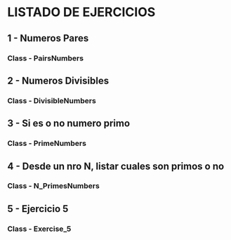 # LISTADO DE EJERCICIOS 

## 1 - Numeros Pares 
### Class - PairsNumbers

## 2 - Numeros Divisibles
### Class - DivisibleNumbers

## 3 - Si es o no numero primo
### Class - PrimeNumbers

## 4 - Desde un nro N, listar cuales son primos o no
### Class - N_PrimesNumbers

## 5 - Ejercicio 5
### Class - Exercise_5